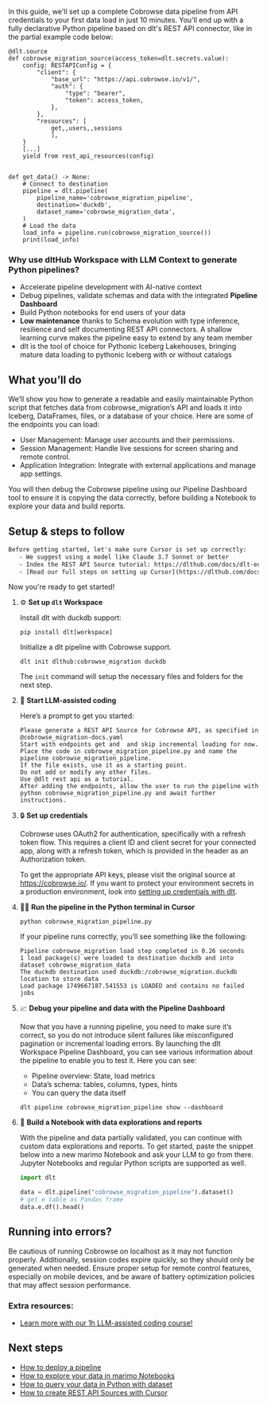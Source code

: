 In this guide, we'll set up a complete Cobrowse data pipeline from API credentials to your first data load in just 10 minutes. You'll end up with a fully declarative Python pipeline based on dlt's REST API connector, like in the partial example code below:

```python-outcome
@dlt.source
def cobrowse_migration_source(access_token=dlt.secrets.value):
    config: RESTAPIConfig = {
        "client": {
            "base_url": "https://api.cobrowse.io/v1/",
            "auth": {
                "type": "bearer",
                "token": access_token,
            },
        },
        "resources": [
            get,,users,,sessions
            ],
    }
    [...]
    yield from rest_api_resources(config)


def get_data() -> None:
    # Connect to destination
    pipeline = dlt.pipeline(
        pipeline_name='cobrowse_migration_pipeline',
        destination='duckdb',
        dataset_name='cobrowse_migration_data', 
    )
    # Load the data
    load_info = pipeline.run(cobrowse_migration_source())
    print(load_info) 
```

### Why use dltHub Workspace with LLM Context to generate Python pipelines?

- Accelerate pipeline development with AI-native context
- Debug pipelines, validate schemas and data with the integrated **Pipeline Dashboard**
- Build Python notebooks for end users of your data
- **Low maintenance** thanks to Schema evolution with type inference, resilience and self documenting REST API connectors. A shallow learning curve makes the pipeline easy to extend by any team member
- dlt is the tool of choice for Pythonic Iceberg Lakehouses, bringing mature data loading to pythonic Iceberg with or without catalogs

## What you’ll do

We’ll show you how to generate a readable and easily maintainable Python script that fetches data from cobrowse_migration’s API and loads it into Iceberg, DataFrames, files, or a database of your choice. Here are some of the endpoints you can load:

- User Management: Manage user accounts and their permissions.
- Session Management: Handle live sessions for screen sharing and remote control.
- Application Integration: Integrate with external applications and manage app settings.

You will then debug the Cobrowse pipeline using our Pipeline Dashboard tool to ensure it is copying the data correctly, before building a Notebook to explore your data and build reports.

## Setup & steps to follow

```default
Before getting started, let's make sure Cursor is set up correctly:
   - We suggest using a model like Claude 3.7 Sonnet or better
   - Index the REST API Source tutorial: https://dlthub.com/docs/dlt-ecosystem/verified-sources/rest_api/ and add it to context as **@dlt rest api**
   - [Read our full steps on setting up Cursor](https://dlthub.com/docs/dlt-ecosystem/llm-tooling/cursor-restapi#23-configuring-cursor-with-documentation)
```

Now you're ready to get started!

1. ⚙️ **Set up `dlt` Workspace**
    
    Install dlt with duckdb support:
    ```shell
    pip install dlt[workspace]
    ```

    Initialize a dlt pipeline with Cobrowse support.
    ```shell
    dlt init dlthub:cobrowse_migration duckdb
    ```

    The `init` command will setup the necessary files and folders for the next step.
    
2. 🤠 **Start LLM-assisted coding**
    
    Here’s a prompt to get you started:
    
    ```prompt
    Please generate a REST API Source for Cobrowse API, as specified in @cobrowse_migration-docs.yaml 
    Start with endpoints get and  and skip incremental loading for now. 
    Place the code in cobrowse_migration_pipeline.py and name the pipeline cobrowse_migration_pipeline. 
    If the file exists, use it as a starting point. 
    Do not add or modify any other files. 
    Use @dlt rest api as a tutorial. 
    After adding the endpoints, allow the user to run the pipeline with python cobrowse_migration_pipeline.py and await further instructions.
    ```

    
3. 🔒 **Set up credentials** 
    
    Cobrowse uses OAuth2 for authentication, specifically with a refresh token flow. This requires a client ID and client secret for your connected app, along with a refresh token, which is provided in the header as an Authorization token.
    
    To get the appropriate API keys, please visit the original source at https://cobrowse.io/.
    If you want to protect your environment secrets in a production environment, look into [setting up credentials with dlt](https://dlthub.com/docs/walkthroughs/add_credentials).
    
4. 🏃‍♀️ **Run the pipeline in the Python terminal in Cursor**
    
    ```shell
    python cobrowse_migration_pipeline.py
    ```
    
    If your pipeline runs correctly, you’ll see something like the following:
    
    ```shell
    Pipeline cobrowse_migration load step completed in 0.26 seconds
    1 load package(s) were loaded to destination duckdb and into dataset cobrowse_migration_data
    The duckdb destination used duckdb:/cobrowse_migration.duckdb location to store data
    Load package 1749667187.541553 is LOADED and contains no failed jobs
    ```
    
5. 📈 **Debug your pipeline and data with the Pipeline Dashboard**

    Now that you have a running pipeline, you need to make sure it’s correct, so you do not introduce silent failures like misconfigured pagination or incremental loading errors. By launching the dlt Workspace Pipeline Dashboard, you can see various information about the pipeline to enable you to test it. Here you can see:
    - Pipeline overview: State, load metrics
    - Data’s schema: tables, columns, types, hints
    - You can query the data itself
    
    ```shell
    dlt pipeline cobrowse_migration_pipeline show --dashboard
    ```
    
6. 🐍 **Build a Notebook with data explorations and reports**

    With the pipeline and data partially validated, you can continue with custom data explorations and reports. To get started, paste the snippet below into a new marimo Notebook and ask your LLM to go from there. Jupyter Notebooks and regular Python scripts are supported as well.

    
    ```python
    import dlt

   data = dlt.pipeline("cobrowse_migration_pipeline").dataset()
   # get e table as Pandas frame
   data.e.df().head()
    ```

## Running into errors?

Be cautious of running Cobrowse on localhost as it may not function properly. Additionally, session codes expire quickly, so they should only be generated when needed. Ensure proper setup for remote control features, especially on mobile devices, and be aware of battery optimization policies that may affect session performance.

### Extra resources:

- [Learn more with our 1h LLM-assisted coding course!](https://www.youtube.com/watch?v=GGid70rnJuM)

## Next steps

- [How to deploy a pipeline](https://dlthub.com/docs/walkthroughs/deploy-a-pipeline)
- [How to explore your data in marimo Notebooks](https://dlthub.com/docs/general-usage/dataset-access/marimo)
- [How to query your data in Python with dataset](https://dlthub.com/docs/general-usage/dataset-access/dataset)
- [How to create REST API Sources with Cursor](https://dlthub.com/docs/dlt-ecosystem/llm-tooling/cursor-restapi)